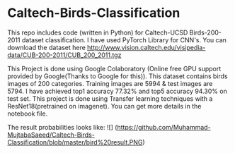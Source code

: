 # Caltech-Birds-Classification
This repo includes code (written in Python) for Caltech-UCSD Birds-200-2011 dataset classification. I have used PyTorch Library for CNN's.  You can download the dataset here http://www.vision.caltech.edu/visipedia-data/CUB-200-2011/CUB_200_2011.tgz

This Project is done using Google Colaboratory (Online free GPU support provided by Google(Thanks to Google for this)). This dataset contains birds images of 200 categories. Training images are 5994 & test images are 5794. I have achieved top1 accuracy 77.32% and top5 accuracy 94.30% on test set. This project is done using Transfer learning techniques with a ResNet18(pretrained on imagenet). You can get more details in the notebook file.

The result probabilities looks like:
![] (https://github.com/Muhammad-MujtabaSaeed/Caltech-Birds-Classification/blob/master/bird%20result.PNG)
